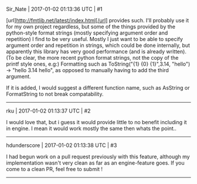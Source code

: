 Sir_Nate | 2017-01-02 01:13:36 UTC | #1

[url]http://fmtlib.net/latest/index.html[/url] provides such. I'll probably use it for my own project regardless, but some of the things provided by the python-style format strings (mostly specifying argument order and repetition) I find to be very useful. Mostly I just want to be able to specify argument order and repetition in strings, which could be done internally, but apparently this library has very good performance (and is already written).
(To be clear, the more recent python format strings, not the copy of the printf style ones, e.g:) Formatting such as ToString("{1} {0} {1}",3.14, "hello") -> "hello 3.14 hello", as opposed to manually having to add the third argument.

If it is added, I would suggest a different function name, such as AsString or FormatString to not break compatability.

-------------------------

rku | 2017-01-02 01:13:37 UTC | #2

I would love that, but i guess it would provide little to no benefit including it in engine. I mean it would work mostly the same then whats the point..

-------------------------

hdunderscore | 2017-01-02 01:13:38 UTC | #3

I had begun work on a pull request previously with this feature, although my implementation wasn't very clean as far as an engine-feature goes. If you come to a clean PR, feel free to submit !

-------------------------

